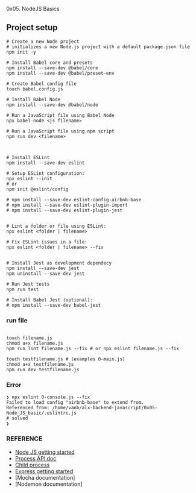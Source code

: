 0x05. NodeJS Basics

## Project setup

```
# Create a new Node project
# initializes a new Node.js project with a default package.json file
npm init -y

# Install Babel core and presets
npm install --save-dev @babel/core
npm install --save-dev @babel/preset-env

# Create Babel config file
touch babel.config.js

# Install Babel Node
npm install --save-dev @babel/node

# Run a JavaScript file using Babel Node
npx babel-node <js filename>

# Run a JavaScript file using npm script
npm run dev <filename>



# Install ESLint
npm install --save-dev eslint

# Setup ESLint configuration:
npx eslint --init
# or
npm init @eslint/config

# npm install --save-dev eslint-config-airbnb-base
# npm install --save-dev eslint-plugin-import
# npm install --save-dev eslint-plugin-jest


# Lint a folder or file using ESLint:
npx eslint <folder | filename>

# Fix ESLint issues in a file:
npx eslint <folder | filename> --fix


# Install Jest as development dependecy
npm install --save-dev jest
npm uninstall --save-dev jest

# Run Jest tests
npm run test

# Install Babel Jest (optional):
# npm install --save-dev babel-jest
```

### run file

```

touch filename.js
chmod a+x filename.js
npm run lint filename.js --fix # or npx eslint filename.js --fix

touch testfilename.js # (examples 0-main.js)
chmod a+x testfilename.js
npm run dev testfilename.js

```
### Error
```
❯ npx eslint 0-console.js --fix
Failed to load config "airbnb-base" to extend from.
Referenced from: /home/vanb/alx-backend-javascript/0x05-Node_JS_basic/.eslintrc.js
# solved
❯
```

### REFERENCE
- [Node JS getting started](https://nodejs.org/en/learn/getting-started/introduction-to-nodejs)
- [Process API doc](https://node.readthedocs.io/en/latest/api/process/)
- [Child process](https://nodejs.org/api/child_process.html)
- [Express getting started]()
- [Mocha documentation]
- [Nodemon documentation]
